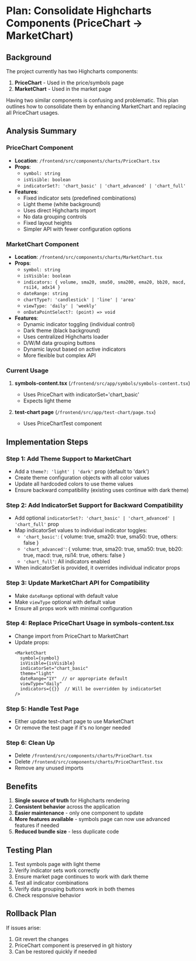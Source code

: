 # Plan: Consolidate Highcharts Components (PriceChart → MarketChart)

## Background
The project currently has two Highcharts components:
1. **PriceChart** - Used in the price/symbols page
2. **MarketChart** - Used in the market page

Having two similar components is confusing and problematic. This plan outlines how to consolidate them by enhancing MarketChart and replacing all PriceChart usages.

## Analysis Summary

### PriceChart Component
- **Location**: `/frontend/src/components/charts/PriceChart.tsx`
- **Props**: 
  - `symbol: string`
  - `isVisible: boolean`
  - `indicatorSet?: 'chart_basic' | 'chart_advanced' | 'chart_full'`
- **Features**:
  - Fixed indicator sets (predefined combinations)
  - Light theme (white background)
  - Uses direct Highcharts import
  - No data grouping controls
  - Fixed layout heights
  - Simpler API with fewer configuration options

### MarketChart Component
- **Location**: `/frontend/src/components/charts/MarketChart.tsx`
- **Props**:
  - `symbol: string`
  - `isVisible: boolean`
  - `indicators: { volume, sma20, sma50, sma200, ema20, bb20, macd, rsi14, adx14 }`
  - `dateRange: string`
  - `chartType?: 'candlestick' | 'line' | 'area'`
  - `viewType: 'daily' | 'weekly'`
  - `onDataPointSelect?: (point) => void`
- **Features**:
  - Dynamic indicator toggling (individual control)
  - Dark theme (black background)
  - Uses centralized Highcharts loader
  - D/W/M data grouping buttons
  - Dynamic layout based on active indicators
  - More flexible but complex API

### Current Usage
1. **symbols-content.tsx** (`/frontend/src/app/symbols/symbols-content.tsx`)
   - Uses PriceChart with indicatorSet='chart_basic'
   - Expects light theme

2. **test-chart page** (`/frontend/src/app/test-chart/page.tsx`)
   - Uses PriceChartTest component

## Implementation Steps

### Step 1: Add Theme Support to MarketChart
- Add a `theme?: 'light' | 'dark'` prop (default to 'dark')
- Create theme configuration objects with all color values
- Update all hardcoded colors to use theme values
- Ensure backward compatibility (existing uses continue with dark theme)

### Step 2: Add IndicatorSet Support for Backward Compatibility
- Add optional `indicatorSet?: 'chart_basic' | 'chart_advanced' | 'chart_full'` prop
- Map indicatorSet values to individual indicator toggles:
  - `'chart_basic'`: { volume: true, sma20: true, sma50: true, others: false }
  - `'chart_advanced'`: { volume: true, sma20: true, sma50: true, bb20: true, macd: true, rsi14: true, others: false }
  - `'chart_full'`: All indicators enabled
- When indicatorSet is provided, it overrides individual indicator props

### Step 3: Update MarketChart API for Compatibility
- Make `dateRange` optional with default value
- Make `viewType` optional with default value
- Ensure all props work with minimal configuration

### Step 4: Replace PriceChart Usage in symbols-content.tsx
- Change import from PriceChart to MarketChart
- Update props:
  ```tsx
  <MarketChart
    symbol={symbol}
    isVisible={isVisible}
    indicatorSet="chart_basic"
    theme="light"
    dateRange="1Y"  // or appropriate default
    viewType="daily"
    indicators={{}}  // Will be overridden by indicatorSet
  />
  ```

### Step 5: Handle Test Page
- Either update test-chart page to use MarketChart
- Or remove the test page if it's no longer needed

### Step 6: Clean Up
- Delete `/frontend/src/components/charts/PriceChart.tsx`
- Delete `/frontend/src/components/charts/PriceChartTest.tsx`
- Remove any unused imports

## Benefits
1. **Single source of truth** for Highcharts rendering
2. **Consistent behavior** across the application
3. **Easier maintenance** - only one component to update
4. **More features available** - symbols page can now use advanced features if needed
5. **Reduced bundle size** - less duplicate code

## Testing Plan
1. Test symbols page with light theme
2. Verify indicator sets work correctly
3. Ensure market page continues to work with dark theme
4. Test all indicator combinations
5. Verify data grouping buttons work in both themes
6. Check responsive behavior

## Rollback Plan
If issues arise:
1. Git revert the changes
2. PriceChart component is preserved in git history
3. Can be restored quickly if needed